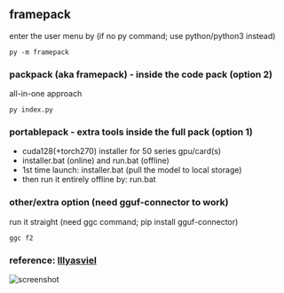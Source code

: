 ## framepack

enter the user menu by (if no py command; use python/python3 instead)
```
py -m framepack
```

### packpack (aka framepack) - inside the code pack (option 2)

all-in-one approach
```
py index.py
```

### portablepack - extra tools inside the full pack (option 1)
- cuda128(+torch270) installer for 50 series gpu/card(s)
- installer.bat (online) and run.bat (offline)
- 1st time launch: installer.bat (pull the model to local storage)
- then run it entirely offline by: run.bat

### other/extra option (need gguf-connector to work)

run it straight (need ggc command; pip install gguf-connector)
```
ggc f2
```

### reference: [lllyasviel](https://github.com/lllyasviel/FramePack)
![screenshot](https://raw.githubusercontent.com/calcuis/gguf-pack/master/framepack.png)